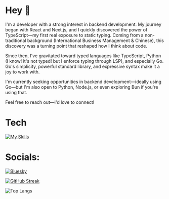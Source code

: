 # Hey 👋

I'm a developer with a strong interest in backend development. My journey began with React and Next.js, and I quickly discovered the power of TypeScript—my first real exposure to static typing. Coming from a non-traditional background (International Business Management & Chinese), this discovery was a turning point that reshaped how I think about code.

Since then, I've gravitated toward typed languages like TypeScript, Python (I know! it's not typed! but I enforce typing through LSP), and especially Go. Go's simplicity, powerful standard library, and expressive syntax make it a joy to work with.

I'm currently seeking opportunities in backend development—ideally using Go—but I'm also open to Python, Node.js, or even exploring Bun if you're using that.

Feel free to reach out—I'd love to connect!

# Tech

[![My Skills](https://skillicons.dev/icons?i=html,css,tailwind,sass,react,nextjs,js,ts,py,lua,go,mongodb,postgres,prisma,express)](https://skillicons.dev)


# Socials:
[![Bluesky](https://img.shields.io/badge/bluesky-0285FF?style=for-the-badge&logo=bluesky&logoColor=%23FFFFFF)](https://bsky.app/profile/leonlonsdale.dev) 

[![GitHub Streak](https://streak-stats.demolab.com?user=leonlonsdale&theme=aura&border_radius=5.3&date_format=M%20j%5B%2C%20Y%5D&hide_total_contributions=true)](https://git.io/streak-stats)

![Top Langs](https://github-readme-stats.vercel.app/api/top-langs/?username=leonlonsdale&theme=aura&size_weight=0.5&count_weight=0.5)

